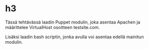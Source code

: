 # h3

Tässä tehtävässä laadin Puppet modulin, joka asentaa Apachen ja määrittelee VirtualHost osoitteen testsite.com.

Lisäksi laadin bash scriptin, jonka avulla voi asentaa edellä mainitun modulin.
